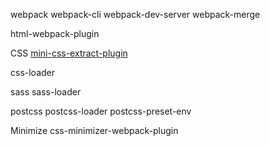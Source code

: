 webpack
webpack-cli
webpack-dev-server
webpack-merge

html-webpack-plugin



CSS
[mini-css-extract-plugin](https://webpack.js.org/plugins/mini-css-extract-plugin/)

css-loader

sass
sass-loader

postcss
postcss-loader
postcss-preset-env


Minimize
css-minimizer-webpack-plugin


